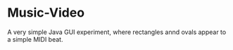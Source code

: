 # Music-Video
A very simple Java GUI experiment, where rectangles annd ovals appear to a simple MIDI beat.
